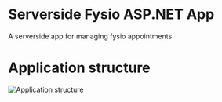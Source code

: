 # Serverside Fysio ASP.NET App

A serverside app for managing fysio appointments. 

# Application structure
![Application structure](https://i.imgur.com/kMf56M9.png)
